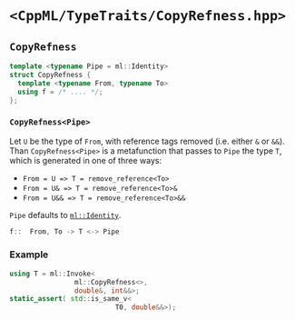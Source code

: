 # `<CppML/TypeTraits/CopyRefness.hpp>`

## `CopyRefness`

```c++
template <typename Pipe = ml::Identity>
struct CopyRefness {
  template <typename From, typename To>
  using f = /* .... */;
};
```
### `CopyRefness<Pipe>`

Let `U` be the type of `From`, with reference tags removed (i.e. either `&` or `&&`). Than `CopyRefness<Pipe>` is a metafunction that passes to `Pipe` the type `T`, which is generated in one of three ways:
* `From = U => T = remove_reference<To>`
* `From = U& => T = remove_reference<To>&`
* `From = U&& => T = remove_reference<To>&&`

`Pipe` defaults to [`ml::Identity`](../Functional/Identity.md).

```c++
f::  From, To -> T <-> Pipe
```

### Example

```c++
using T = ml::Invoke<
                ml::CopyRefness<>,
                double&, int&&>;
static_assert( std::is_same_v<
                          T0, double&&>);
```
